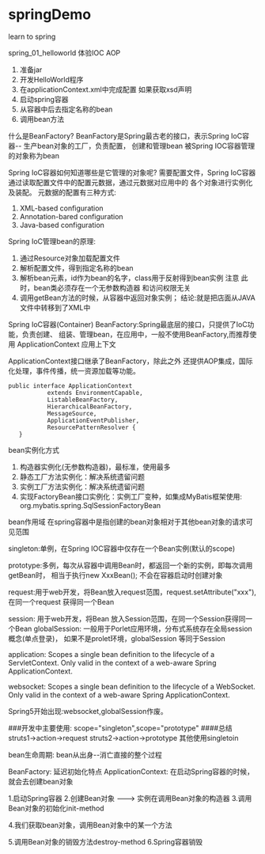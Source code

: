 # springDemo
learn to spring 

spring_01_helloworld 体验IOC AOP

1. 准备jar
2. 开发HelloWorld程序
3. 在applicationContext.xml中完成配置 如果获取xsd声明
4. 启动spring容器
5. 从容器中后去指定名称的bean
6. 调用bean方法

什么是BeanFactory?
BeanFactory是Spring最古老的接口，表示Spring IoC容器-- 生产bean对象的工厂，负责配置，
创建和管理bean
被Spring IOC容器管理的对象称为bean

Spring IoC容器如何知道哪些是它管理的对象呢?
需要配置文件，Spring IoC容器通过读取配置文件中的配置元数据，通过元数据对应用中的
各个对象进行实例化及装配。
元数据的配置有三种方式:
1. XML-based configuration
2. Annotation-bared configuration
3. Java-based configuration

Spring IoC管理bean的原理:
1. 通过Resource对象加载配置文件
2. 解析配置文件，得到指定名称的bean
3. 解析bean元素，id作为bean的名字，class用于反射得到bean实例
注意 此时，bean类必须存在一个无参数构造器 和访问权限无关
4. 调用getBean方法的时候，从容器中返回对象实例；
结论:就是把店面从JAVA文件中转移到了XML中

Spring IoC容器(Container)
BeanFactory:Spring最底层的接口，只提供了IoC功能，负责创建、
组装、管理bean，在应用中，一般不使用BeanFactory,而推荐使用
ApplicationContext 应用上下文

ApplicationContext接口继承了BeanFactory，除此之外
还提供AOP集成，国际化处理，事件传播，统一资源加载等功能。


```
public interface ApplicationContext 
           extends EnvironmentCapable, 
           ListableBeanFactory, 
           HierarchicalBeanFactory, 
           MessageSource, 
           ApplicationEventPublisher, 
           ResourcePatternResolver {
   }
```

bean实例化方式
1. 构造器实例化(无参数构造器)，最标准，使用最多
2. 静态工厂方法实例化：解决系统遗留问题
3. 实例工厂方法实例化：解决系统遗留问题
4. 实现FactoryBean接口实例化：实例工厂变种，如集成MyBatis框架使用:
org.mybatis.spring.SqlSessionFactoryBean

bean作用域
在spring容器中是指创建的bean对象相对于其他bean对象的请求可见范围
<bean id="" class="" scope="作用域" />

singleton:单例，在Spring IOC容器中仅存在一个Bean实例(默认的scope)

prototype:多例，每次从容器中调用Bean时，都返回一个新的实例，即每次调用getBean时，
相当于执行new XxxBean(); 不会在容器启动时创建对象

request:用于web开发，将Bean放入request范围，request.setAttribute("xxx"),
在同一个request 获得同一个Bean

session: 用于web开发，将Bean 放入Session范围，在同一个Session获得同一个Bean
globalSession: 一般用于Porlet应用环境，分布式系统存在全局session概念(单点登录)，
如果不是prolet环境，globalSession 等同于Session

application: Scopes a single bean definition to the lifecycle of a ServletContext.
Only valid in  the context of a web-aware Spring ApplicationContext.

websocket: Scopes a single bean definition to the lifecycle of a WebSocket.
Only valid in the context of a web-aware Spring ApplicationContext.

Spring5开始出现:websocket,globalSession作废。

###开发中主要使用: scope="singleton",scope="prototype"
####总结 struts1->action->request
    struts2->action->prototype
    其他使用singletoin
    
bean生命周期: bean从出身--消亡直接的整个过程

BeanFactory:     延迟初始化特点
ApplicationContext: 在启动Spring容器的时候，就会去创建bean对象

<bean id="" class="" init-method="" destroy-method="" />

1.启动Spring容器
2.创建Bean对象 ---> 实例在调用Bean对象的构造器
3.调用Bean对象的初始化init-method

4.我们获取bean对象，调用Bean对象中的某一个方法

5.调用Bean对象的销毁方法destroy-method
6.Spring容器销毁
